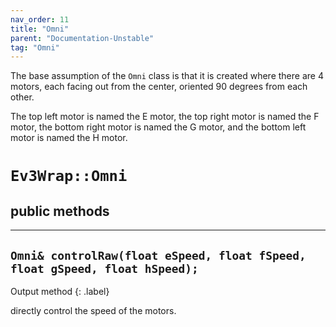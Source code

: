 ```yaml
---
nav_order: 11
title: "Omni"
parent: "Documentation-Unstable"
tag: "Omni"
---
```


The base assumption of the `Omni` class is that it is created where there are 4 motors, each facing out from the center, oriented 90 degrees from each other.

The top left motor is named the E motor, the top right motor is named the F motor, the bottom right motor is named the G motor, and the bottom left motor is named the H motor.
# `Ev3Wrap::Omni`
## public methods

---

## `Omni& controlRaw(float eSpeed, float fSpeed, float gSpeed, float hSpeed);`
Output method
{: .label}

directly control the speed of the motors.